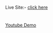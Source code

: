 Live Site:- [click here](http://fixkar.epizy.com/)
#
[Youtube Demo](https://youtu.be/bm1z3owkfuE?si=KubWzeyisPG0OQNx)
